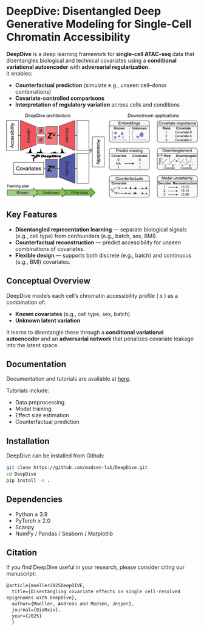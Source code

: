 # DeepDive: Disentangled Deep Generative Modeling for Single-Cell Chromatin Accessibility

**DeepDive** is a deep learning framework for **single-cell ATAC-seq** data that disentangles biological and technical covariates using a **conditional variational autoencoder** with **adversarial regularization**.  
It enables:
- **Counterfactual prediction** (simulate e.g., unseen cell–donor combinations)  
- **Covariate-controlled comparisons**  
- **Interpretation of regulatory variation** across cells and conditions  

<p align="center">
  <img src="docs/_static/img/overview.png" width="600">
</p>

## Key Features

- **Disentangled representation learning** — separate biological signals (e.g., cell type) from confounders (e.g., batch, sex, BMI).  
- **Counterfactual reconstruction** — predict accessibility for unseen combinations of covariates.  
- **Flexible design** — supports both discrete (e.g., batch) and continuous (e.g., BMI) covariates.  

## Conceptual Overview

DeepDive models each cell’s chromatin accessibility profile \( x \) as a combination of:
- **Known covariates** (e.g., cell type, sex, batch)
- **Unknown latent variation**

It learns to disentangle these through a **conditional variational autoencoder** and an **adversarial network** that penalizes covariate leakage into the latent space.

## Documentation

Documentation and tutorials are available at [here](https://deepdive-tutorial.readthedocs.io/).

Tutorials include:

- Data preprocessing
- Model training
- Effect size estimation
- Counterfactual prediction

## Installation

DeepDive can be installed from Github:
```bash
git clone https://github.com/madsen-lab/DeepDive.git
cd DeepDive
pip install -e .
```

## Dependencies

- Python ≥ 3.9
- PyTorch ≥ 2.0
- Scanpy
- NumPy / Pandas / Seaborn / Matplotlib

## Citation 
If you find DeepDive useful in your research, please consider citing our manuscript:
```
@article{moeller2025DeepDIVE,
  title={Disentangling covariate effects on single cell-resolved epigenomes with DeepDive},
  author={Moeller, Andreas and Madsen, Jesper},
  journal={BioRxiv},
  year={2025}
  }
```